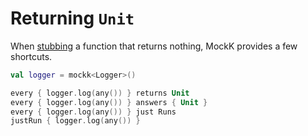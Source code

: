 # Returning `Unit`

When [stubbing](../mocking/stubbing.md) a function that returns nothing, MockK provides a few shortcuts.

```kotlin
val logger = mockk<Logger>()

every { logger.log(any()) } returns Unit
every { logger.log(any()) } answers { Unit }
every { logger.log(any()) } just Runs
justRun { logger.log(any()) }
```
